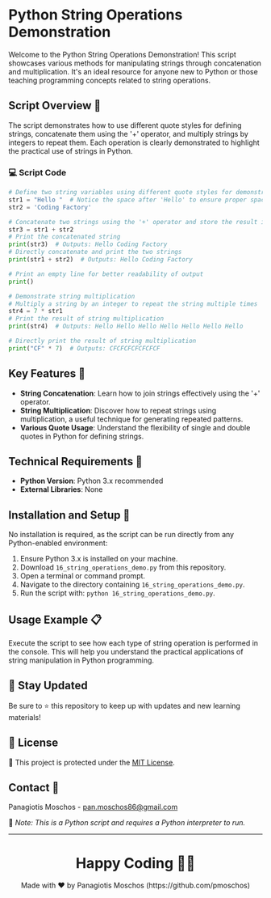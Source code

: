 # Python String Operations Demonstration

Welcome to the Python String Operations Demonstration! This script showcases various methods for manipulating strings through concatenation and multiplication. It's an ideal resource for anyone new to Python or those teaching programming concepts related to string operations.

## Script Overview 📘

The script demonstrates how to use different quote styles for defining strings, concatenate them using the '+' operator, and multiply strings by integers to repeat them. Each operation is clearly demonstrated to highlight the practical use of strings in Python.

### :computer: Script Code

```python
# Define two string variables using different quote styles for demonstration
str1 = "Hello "  # Notice the space after 'Hello' to ensure proper spacing in concatenation
str2 = 'Coding Factory'

# Concatenate two strings using the '+' operator and store the result in a new variable
str3 = str1 + str2
# Print the concatenated string
print(str3)  # Outputs: Hello Coding Factory
# Directly concatenate and print the two strings
print(str1 + str2)  # Outputs: Hello Coding Factory

# Print an empty line for better readability of output
print()

# Demonstrate string multiplication
# Multiply a string by an integer to repeat the string multiple times
str4 = 7 * str1
# Print the result of string multiplication
print(str4)  # Outputs: Hello Hello Hello Hello Hello Hello Hello 

# Directly print the result of string multiplication
print("CF" * 7)  # Outputs: CFCFCFCFCFCFCF
```

## Key Features 🌟

- **String Concatenation**: Learn how to join strings effectively using the '+' operator.
- **String Multiplication**: Discover how to repeat strings using multiplication, a useful technique for generating repeated patterns.
- **Various Quote Usage**: Understand the flexibility of single and double quotes in Python for defining strings.

## Technical Requirements 🔧

- **Python Version**: Python 3.x recommended
- **External Libraries**: None

## Installation and Setup 🚀

No installation is required, as the script can be run directly from any Python-enabled environment:
1. Ensure Python 3.x is installed on your machine.
2. Download `16_string_operations_demo.py` from this repository.
3. Open a terminal or command prompt.
4. Navigate to the directory containing `16_string_operations_demo.py`.
5. Run the script with: `python 16_string_operations_demo.py`.

## Usage Example 📋

Execute the script to see how each type of string operation is performed in the console. This will help you understand the practical applications of string manipulation in Python programming.

## 📢 Stay Updated
Be sure to ⭐ this repository to keep up with updates and new learning materials!

## 📄 License
🔐 This project is protected under the [MIT License](https://mit-license.org/).

## Contact 📧
Panagiotis Moschos - pan.moschos86@gmail.com

🔗 *Note: This is a Python script and requires a Python interpreter to run.*

---
<h1 align=center>Happy Coding 👨‍💻 </h1>

<p align="center">
  Made with ❤️ by Panagiotis Moschos (https://github.com/pmoschos)
</p>
